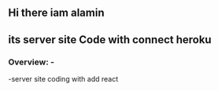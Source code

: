 ## Hi there iam alamin
## its server site Code with connect heroku 

### Overview: -

-server site coding with add react 


